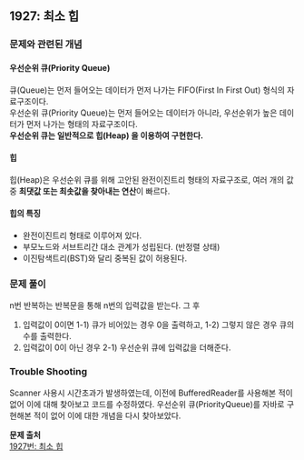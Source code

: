 ## 1927: 최소 힙
### 문제와 관련된 개념
#### 우선순위 큐(Priority Queue)  
큐(Queue)는 먼저 들어오는 데이터가 먼저 나가는 FIFO(First In First Out) 형식의 자료구조이다.  
우선순위 큐(Priority Queue)는 먼저 들어오는 데이터가 아니라, 우선순위가 높은 데이터가 먼저 나가는 형태의 자료구조이다.  
**우선순위 큐는 일반적으로 힙(Heap) 을 이용하여 구현한다.**  

#### 힙  
힙(Heap)은 우선순위 큐를 위해 고안된 완전이진트리 형태의 자료구조로, 여러 개의 값 중 **최댓값 또는 최솟값을 찾아내는 연산**이 빠르다.

#### 힙의 특징  
- 완전이진트리 형태로 이루어져 있다.
- 부모노드와 서브트리간 대소 관계가 성립된다. (반정렬 상태)
- 이진탐색트리(BST)와 달리 중복된 값이 허용된다.

### 문제 풀이
n번 반복하는 반복문을 통해 n번의 입력값을 받는다. 그 후
1) 입력값이 0이면 1-1) 큐가 비어있는 경우 0을 출력하고, 1-2) 그렇지 않은 경우 큐의 수를 출력한다. 
2) 입력값이 0이 아닌 경우 2-1) 우선순위 큐에 입력값을 더해준다.
### Trouble Shooting
Scanner 사용시 시간초과가 발생하였는데, 이전에 BufferedReader를 사용해본 적이 없어 이에 대해 찾아보고 코드를 수정하였다. 우선순위 큐(PriorityQueue)를 자바로 구현해본 적이 없어 이에 대한 개념을 다시 찾아보았다.

**문제 출처**  
[1927번: 최소 힙](https://www.acmicpc.net/problem/1927)